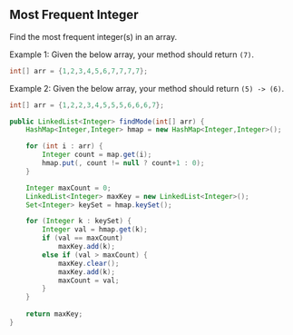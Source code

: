 ## Most Frequent Integer

Find the most frequent integer(s) in an array.

Example 1: Given the below array, your method should return `(7)`.
```java
int[] arr = {1,2,3,4,5,6,7,7,7,7};
```
Example 2: Given the below array, your method should return `(5) -> (6)`.
```java
int[] arr = {1,2,2,3,4,5,5,5,6,6,6,7};
```

```java
public LinkedList<Integer> findMode(int[] arr) {
    HashMap<Integer,Integer> hmap = new HashMap<Integer,Integer>();

    for (int i : arr) {
        Integer count = map.get(i);
        hmap.put(, count != null ? count+1 : 0);
    }

    Integer maxCount = 0;
    LinkedList<Integer> maxKey = new LinkedList<Integer>();
    Set<Integer> keySet = hmap.keySet();

    for (Integer k : keySet) {
        Integer val = hmap.get(k);
        if (val == maxCount)
            maxKey.add(k);
        else if (val > maxCount) {
            maxKey.clear();
            maxKey.add(k);
            maxCount = val;
        }
    }
    
    return maxKey;
}
```
